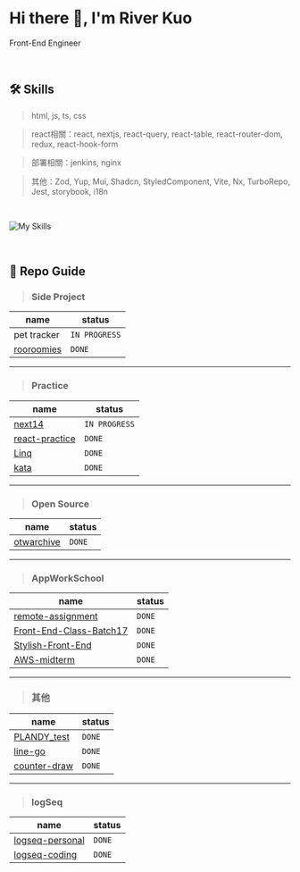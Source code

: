 # Hi there 👋, I'm River Kuo
Front-End Engineer

<br/>

🛠 Skills
---

> html, js, ts, css


> react相關：react, nextjs, react-query, react-table, react-router-dom, redux, react-hook-form


> 部署相關：jenkins, nginx


> 其他：Zod, Yup, Mui, Shadcn, StyledComponent, Vite, Nx, TurboRepo, Jest, storybook, i18n

<br/>

![My Skills](https://go-skill-icons.vercel.app/api/icons?i=javascript,typescript,html,css,react,nextjs,redux,styledcomponents,nginx,jenkins,reactquery,storybook&perline=10)


<br/>

📁 Repo Guide
---
> ### Side Project

| name  | status |
| ----- | -------- |
| pet tracker | `IN PROGRESS` |
| [rooroomies](https://github.com/riverkuo/rooroomies) | `DONE` |

---

> ### Practice

| name  | status |
| ----- | -------- |
| [next14](https://github.com/riverkuo/next14) | `IN PROGRESS` |
| [react-practice](https://github.com/riverkuo/react-practice) | `DONE` |
| [Linq](https://github.com/riverkuo/Linq) | `DONE` |
| [kata](https://github.com/riverkuo/kata) | `DONE` |

---

> ### Open Source

| name  | status |
| ----- | -------- |
| [otwarchive](https://github.com/riverkuo/otwarchive) | `DONE` |

---

> ### AppWorkSchool

| name  | status |
| ----- | -------- |
| [remote-assignment](https://github.com/riverkuo/remote-assignment) | `DONE` |
| [Front-End-Class-Batch17](https://github.com/riverkuo/Front-End-Class-Batch17) | `DONE` |
| [Stylish-Front-End](https://github.com/riverkuo/Stylish-Front-End) | `DONE` |
| [AWS-midterm](https://github.com/riverkuo/AWS-midterm) | `DONE` |

---

> ### 其他

| name  | status |
| ----- | -------- |
| [PLANDY_test](https://github.com/riverkuo/PLANDY_test) | `DONE` |
| [line-go](https://github.com/riverkuo/line-go) | `DONE` |
| [counter-draw](https://github.com/riverkuo/counter-draw) | `DONE` |

---

> ### logSeq

| name  | status |
| ----- | -------- |
| [logseq-personal](https://github.com/riverkuo/logseq-personal) | `DONE` |
| [logseq-coding](https://github.com/riverkuo/logseq-coding) | `DONE` |


